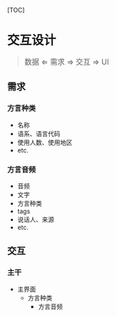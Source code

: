 [TOC]

# 交互设计

> <big>数据 $\Leftarrow$ 需求 $\Rightarrow$ 交互 $\Rightarrow$ UI</big>

## 需求

### 方言种类

- 名称
- 语系、语言代码
- 使用人数、使用地区
- etc.

### 方言音频

- 音频
- 文字
- 方言种类
- tags
- 说话人、来源
- etc.

## 交互

### 主干

- 主界面
  - 方言种类
    - 方言音频

### 